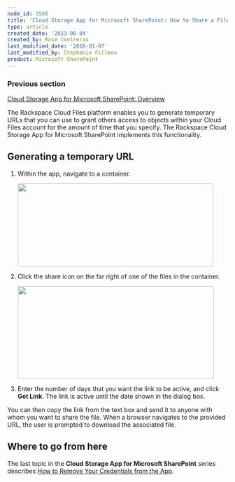 ```yaml
---
node_id: 3508
title: 'Cloud Storage App for Microsoft SharePoint: How to Share a File with Another Person'
type: article
created_date: '2013-06-04'
created_by: Rose Contreras
last_modified_date: '2016-01-07'
last_modified_by: Stephanie Fillmon
product: Microsoft SharePoint
---
```


### Previous section

[Cloud Storage App for Microsoft SharePoint:
Overview](/how-to/cloud-storage-app-for-microsoft-sharepoint-overview)

The Rackspace Cloud Files platform enables you to generate temporary
URLs that you can use to grant others access to objects within your
Cloud Files account for the amount of time that you specify. The
Rackspace Cloud Storage App for Microsoft SharePoint implements this
functionality.

Generating a temporary URL
--------------------------

1.  Within the app, navigate to a container.

    <img src="https://8026b2e3760e2433679c-fffceaebb8c6ee053c935e8915a3fbe7.ssl.cf2.rackcdn.com/field/image/Fig%20--%20Share%20Icon.jpg" width="447" height="190" />

2.  Click the share icon on the far right of one of the files in
    the container.

    <img src="https://8026b2e3760e2433679c-fffceaebb8c6ee053c935e8915a3fbe7.ssl.cf2.rackcdn.com/field/image/Fig%20--%20Share%20Dialog.jpg" width="448" height="212" />

3.  Enter the number of days that you want the link to be active, and
    click **Get Link**. The link is active until the date shown in the
    dialog box.

You can then copy the link from the text box and send it to anyone with
whom you want to share the file. When a browser navigates to the
provided URL, the user is prompted to download the associated file.

Where to go from here
---------------------

The last topic in the **Cloud Storage App for Microsoft SharePoint**
series describes [How to Remove Your Credentials from the
App](/how-to/cloud-storage-app-for-microsoft-sharepoint-how-to-remove-your-credentials-from-the-app).

